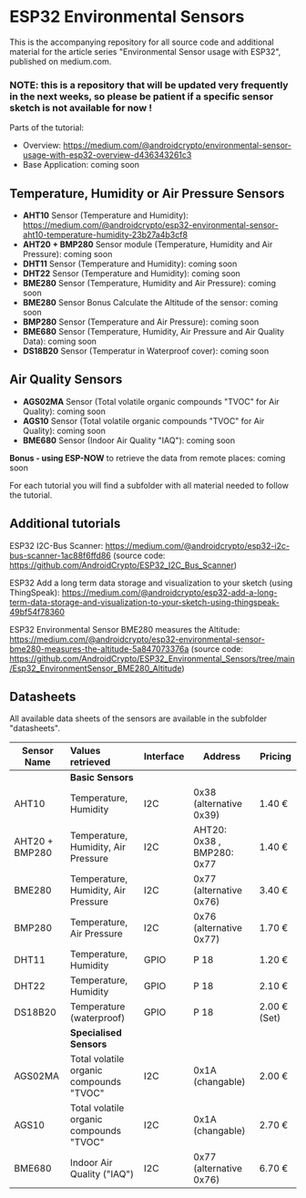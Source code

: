 # ESP32 Environmental Sensors
This is the accompanying repository for all source code and additional material for the article series "Environmental Sensor usage with ESP32", published on medium.com.

### NOTE: this is a repository that will be updated very frequently in the next weeks, so please be patient if a specific sensor sketch is not available for now !

Parts of the tutorial:
- Overview: https://medium.com/@androidcrypto/environmental-sensor-usage-with-esp32-overview-d436343261c3
- Base Application: coming soon
## Temperature, Humidity or Air Pressure Sensors
- **AHT10** Sensor (Temperature and Humidity): https://medium.com/@androidcrypto/esp32-environmental-sensor-aht10-temperature-humidity-23b27a4b3cf8
- **AHT20 + BMP280** Sensor module (Temperature, Humidity and Air Pressure): coming soon
- **DHT11** Sensor (Temperature and Humidity): coming soon
- **DHT22** Sensor (Temperature and Humidity): coming soon
- **BME280** Sensor (Temperature, Humidity and Air Pressure): coming soon
- **BME280** Sensor Bonus Calculate the Altitude of the sensor: coming soon
- **BMP280** Sensor (Temperature and Air Pressure): coming soon
- **BME680** Sensor (Temperature, Humidity, Air Pressure and Air Quality Data): coming soon
- **DS18B20** Sensor (Temperatur in Waterproof cover): coming soon
## Air Quality Sensors
- **AGS02MA** Sensor (Total volatile organic compounds "TVOC" for Air Quality): coming soon
- **AGS10** Sensor (Total volatile organic compounds "TVOC" for Air Quality): coming soon
- **BME680** Sensor (Indoor Air Quality "IAQ"): coming soon
 
**Bonus - using ESP-NOW** to retrieve the data from remote places: coming soon

For each tutorial you will find a subfolder with all material needed to follow the tutorial.

## Additional tutorials

ESP32 I2C-Bus Scanner: https://medium.com/@androidcrypto/esp32-i2c-bus-scanner-1ac88f6ffd86 (source code: https://github.com/AndroidCrypto/ESP32_I2C_Bus_Scanner)

ESP32 Add a long term data storage and visualization to your sketch (using ThingSpeak): https://medium.com/@androidcrypto/esp32-add-a-long-term-data-storage-and-visualization-to-your-sketch-using-thingspeak-49bf54f78360

ESP32 Environmental Sensor BME280 measures the Altitude: https://medium.com/@androidcrypto/esp32-environmental-sensor-bme280-measures-the-altitude-5a847073376a (source code: https://github.com/AndroidCrypto/ESP32_Environmental_Sensors/tree/main/Esp32_EnvironmentSensor_BME280_Altitude)

## Datasheets

All available data sheets of the sensors are available in the subfolder "datasheets".

| Sensor Name | Values retrieved | Interface | Address | Pricing |
|-------------|:-----------------|:----------|---------|---------|
| | **Basic Sensors** | | | | EUR |
| AHT10 | Temperature, Humidity | I2C | 0x38 (alternative 0x39) | 1.40 € |
| AHT20 + BMP280 | Temperature, Humidity, Air Pressure | I2C | AHT20: 0x38 , BMP280: 0x77 | 1.40 € |
| BME280 | Temperature, Humidity, Air Pressure | I2C | 0x77 (alternative 0x76) | 3.40 € | 
| BMP280 | Temperature, Air Pressure | I2C | 0x76 (alternative 0x77) | 1.70 € | 
| DHT11 | Temperature, Humidity | GPIO | P 18 | 1.20 € |
| DHT22 | Temperature, Humidity | GPIO | P 18 | 2.10 € |
| DS18B20 | Temperature (waterproof) | GPIO | P 18 | 2.00 € (Set) |
| | **Specialised Sensors** | |
| AGS02MA | Total volatile organic compounds "TVOC" | I2C | 0x1A (changable) | 2.00 € |
| AGS10 | Total volatile organic compounds "TVOC" | I2C | 0x1A (changable) | 2.70 € |
| BME680 | Indoor Air Quality ("IAQ") | I2C | 0x77 (alternative 0x76) | 6.70 € |


